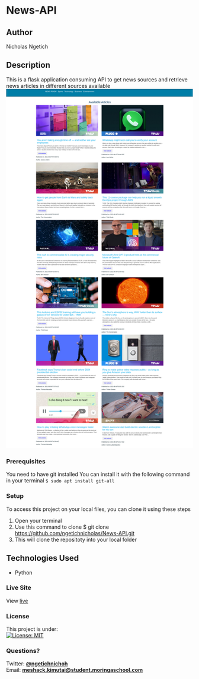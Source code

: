 # News-API
## Author
Nicholas Ngetich
## Description
This is a flask application consuming API to get news sources and retrieve news articles in different sources available
![alt text](https://github.com/ngetichnicholas/News-API/blob/main/articles.png)
### Prerequisites
You need to have git installed
You can install it with the following command in your terminal
`$ sudo apt install git-all`
### Setup
To access this project on your local files, you can clone it using these steps
1. Open your terminal
1. Use this command to clone $ git clone https://github.com/ngetichnicholas/News-API.git
1. This will clone the repositoty into your local folder
## Technologies Used
- Python
### Live Site
View [live](https://nick-news-api.herokuapp.com/)
### License
This project is under:  
[![License: MIT](https://img.shields.io/badge/License-MIT-yellow.svg)](/LICENSE)  

### Questions?
Twitter: **[@ngetichnichoh](https://twitter.com/ngetichnichoh)**  
Email: **[meshack.kimutai@student.moringaschool.com](mailto:meshack.kimutai@student.moringaschool.com)**
